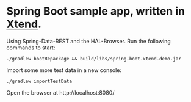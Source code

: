 # Spring Boot sample app, written in [Xtend](http://www.xtend-lang.org/).

Using Spring-Data-REST and the HAL-Browser. Run the following commands to start:

`./gradlew bootRepackage && build/libs/spring-boot-xtend-demo.jar`

Import some more test data in a new console:

`./gradlew importTestData`

Open the browser at http://localhost:8080/
